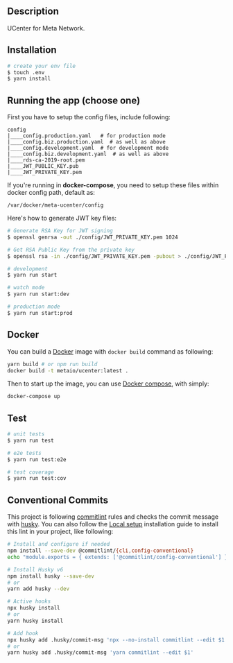 ## Description

UCenter for Meta Network.

## Installation

```bash
# create your env file
$ touch .env
$ yarn install
```

## Running the app (choose one)

First you have to setup the config files, include following:

```
config
|____config.production.yaml   # for production mode
|____config.biz.production.yaml  # as well as above
|____config.development.yaml  # for development mode
|____config.biz.development.yaml  # as well as above
|____rds-ca-2019-root.pem
|____JWT_PUBLIC_KEY.pub
|____JWT_PRIVATE_KEY.pem
```

If you're running in **docker-compose**, you need to setup these files within docker config path, default as:

```
/var/docker/meta-ucenter/config
```

Here's how to generate JWT key files:

```bash
# Generate RSA Key for JWT signing
$ openssl genrsa -out ./config/JWT_PRIVATE_KEY.pem 1024

# Get RSA Public Key from the private key
$ openssl rsa -in ./config/JWT_PRIVATE_KEY.pem -pubout > ./config/JWT_PUBLIC_KEY.pub

# development
$ yarn run start

# watch mode
$ yarn run start:dev

# production mode
$ yarn run start:prod
```

## Docker

You can build a [Docker](https://www.docker.com/) image with `docker build` command as following:

```bash
yarn build # or npm run build
docker build -t metaio/ucenter:latest .
```

Then to start up the image, you can use [Docker compose](https://docs.docker.com/compose/), with simply:

```bash
docker-compose up
```

## Test

```bash
# unit tests
$ yarn run test

# e2e tests
$ yarn run test:e2e

# test coverage
$ yarn run test:cov
```

## Conventional Commits

This project is following [commitlint](https://github.com/conventional-changelog/commitlint) rules and checks the commit message with [husky](https://typicode.github.io/husky/#/?id=features). You can also follow the [Local setup](https://commitlint.js.org/#/guides-local-setup) installation guide to install this lint in your project, like following:

```bash
# Install and configure if needed
npm install --save-dev @commitlint/{cli,config-conventional}
echo "module.exports = { extends: ['@commitlint/config-conventional'] };" > commitlint.config.js

# Install Husky v6
npm install husky --save-dev
# or
yarn add husky --dev

# Active hooks
npx husky install
# or
yarn husky install

# Add hook
npx husky add .husky/commit-msg 'npx --no-install commitlint --edit $1'
# or
yarn husky add .husky/commit-msg 'yarn commitlint --edit $1'
```
